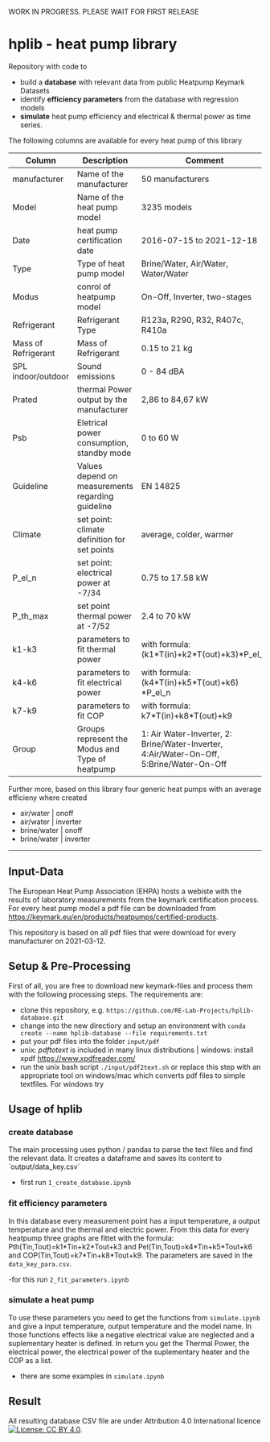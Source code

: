 WORK IN PROGRESS. PLEASE WAIT FOR FIRST RELEASE

# hplib - heat pump library
Repository with code to 
- build a **database** with relevant data from public Heatpump Keymark Datasets
- identify **efficiency parameters** from the database with regression models  
- **simulate** heat pump efficiency and electrical & thermal power as time series.

The following columns are available for every heat pump of this library

| Column | Description | Comment |
| --- | --- | --- |
| manufacturer | Name of the manufacturer | 50 manufacturers |
| Model | Name of the heat pump model | 3235 models |
| Date | heat pump certification date | 2016-07-15 to 2021-12-18 |
| Type | Type of heat pump model | Brine/Water, Air/Water, Water/Water |
| Modus | conrol of heatpump model | On-Off, Inverter, two-stages|
| Refrigerant | Refrigerant Type | R123a, R290, R32, R407c, R410a |
| Mass of Refrigerant | Mass of Refrigerant | 0.15 to 21 kg |
| SPL indoor/outdoor | Sound emissions | 0 - 84 dBA|
| Prated | thermal Power output by the manufacturer | 2,86 to 84,67 kW |
| Psb | Eletrical power consumption, standby mode| 0 to 60 W |
| Guideline | Values depend on measurements regarding guideline | EN 14825 |
| Climate | set point: climate definition for set points | average, colder, warmer |
| P_el_n | set point: electrical power at -7/34 | 0.75 to 17.58 kW |
| P_th_max | set point thermal power at -7/52 | 2.4 to 70 kW |
| k1-k3 | parameters to fit thermal power  | with formula: (k1\*T(in)+k2\*T(out)+k3)\*P_el_n |
| k4-k6 | parameters to fit electrical power  | with formula: (k4\*T(in)+k5\*T(out)+k6) \*P_el_n|
| k7-k9 | parameters to fit COP | with formula: k7\*T(in)+k8\*T(out)+k9 |
| Group | Groups represent the Modus and Type of heatpump | 1: Air Water-Inverter, 2: Brine/Water-Inverter, 4:Air/Water-On-Off, 5:Brine/Water-On-Off

Further more, based on this library four generic heat pumps with an average efficieny where created
- air/water | onoff
- air/water | inverter
- brine/water | onoff
- brine/water | inverter
----------------

## Input-Data
The European Heat Pump Association (EHPA) hosts a webiste with the results of laboratory measurements from the keymark certification process. For every heat pump model a pdf file can be downloaded from https://keymark.eu/en/products/heatpumps/certified-products.

This repository is based on all pdf files that were download for every manufacturer on 2021-03-12.

## Setup & Pre-Processing
First of all, you are free to download new keymark-files and process them with the following processing steps. The requirements are:
- clone this repository, e.g. `https://github.com/RE-Lab-Projects/hplib-database.git`
- change into the new directiory and setup an environment with `conda create --name hplib-database --file requirements.txt`
- put your pdf files into the folder `input/pdf`
- unix: *pdftotext* is included in many linux distributions | windows: install xpdf https://www.xpdfreader.com/
- run the unix bash script `./input/pdf2text.sh` or replace this step with an appropriate tool on windows/mac which converts pdf files to simple textfiles. For windows try 

## Usage of hplib

### create database
The main processing uses python / pandas to parse the text files and find the relevant data. It creates a dataframe and saves its content to `output/data_key.csv´
- first run `1_create_database.ipynb`



### fit efficiency parameters

In this database every measurement point has a input temperature, a output temperature and the thermal and electric power. From this data for every heatpump three graphs are fittet with the formula: 
Pth(Tin,Tout)=k1\*Tin+k2\*Tout+k3 and Pel(Tin,Tout)=k4\*Tin+k5\*Tout+k6 and COP(Tin,Tout)=k7\*Tin+k8\*Tout+k9. The parameters are saved in the `data_key_para.csv`.
  
-for this run `2_fit_parameters.ipynb`


### simulate a heat pump

To use these parameters you need to get the functions from `simulate.ipynb` and give a input temperature, output temperature and the model name. 
In those functions effects like a negative electrical value are neglected and a suplementary heater is defined. In return you get the Thermal Power, the electrical power, the electrical power of the suplementary heater and the COP as a list.
- there are some examples in `simulate.ipynb`
 
## Result

All resulting database CSV file are under Attribution 4.0 International licence [![License: CC BY 4.0](https://img.shields.io/badge/License-CC%20BY%204.0-lightgrey.svg)](https://creativecommons.org/licenses/by/4.0/).